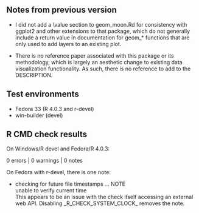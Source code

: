## Notes from previous version

* I did not add a \value section to geom_moon.Rd for consistency with ggplot2
  and other extensions to that package, which do not generally include a return
  value in documentation for geom_* functions that are only used to add layers
  to an existing plot.
  
* There is no reference paper associated with this package or its methodology,
  which is largely an aesthetic change to existing data visualization
  functionality. As such, there is no reference to add to the DESCRIPTION.

## Test environments
* Fedora 33 (R 4.0.3 and r-devel)
* win-builder (devel)

## R CMD check results

On Windows/R devel and Fedora/R 4.0.3:

0 errors | 0 warnings | 0 notes

On Fedora with r-devel, there is one note:

* checking for future file timestamps ... NOTE  
  unable to verify current time  
  This appears to be an issue with the check itself accessing an external web
  API. Disabling \_R_CHECK_SYSTEM_CLOCK_ removes the note.
  